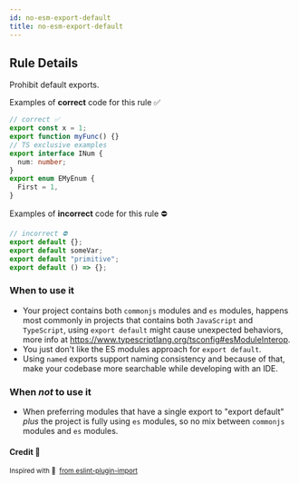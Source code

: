 ```yaml
---
id: no-esm-export-default
title: no-esm-export-default
---
```


## Rule Details

Prohibit default exports.

Examples of **correct** code for this rule ✅

```typescript
// correct ✅
export const x = 1;
export function myFunc() {}
// TS exclusive examples
export interface INum {
  num: number;
}
export enum EMyEnum {
  First = 1,
}
```

Examples of **incorrect** code for this rule ⛔️

```typescript
// incorrect ⛔️
export default {};
export default someVar;
export default "primitive";
export default () => {};
```

### When to use it

- Your project contains both `commonjs` modules and `es` modules, happens most commonly in projects that contains both `JavaScript` and `TypeScript`, using `export default` might cause unexpected behaviors, more info at https://www.typescriptlang.org/tsconfig#esModuleInterop.
- You just don't like the ES modules approach for `export default`.
- Using `named` exports support naming consistency and because of that, make your codebase more searchable while developing with an IDE.

### When _not_ to use it

- When preferring modules that have a single export to "export default" _plus_ the project is fully using `es` modules, so no mix between `commonjs` modules and `es` modules.

#### Credit 🙏

<sup>

Inspired with 💜 &nbsp;[from eslint-plugin-import](https://github.com/import-js/eslint-plugin-import/blob/main/docs/rules/no-default-export.md)

</sup>
